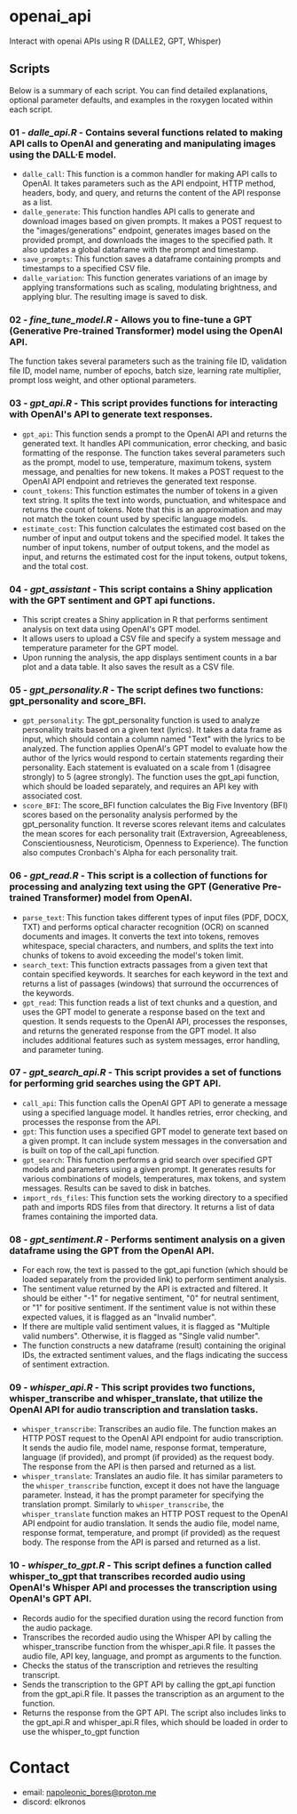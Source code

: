 # openai_api
Interact with openai APIs using R (DALLE2, GPT, Whisper)

## Scripts

Below is a summary of each script. You can find detailed explanations, optional parameter defaults, and examples in the roxygen located within each script.

### 01 - _dalle_api.R_ - Contains several functions related to making API calls to OpenAI and generating and manipulating images using the DALL·E model. 
* `dalle_call`: This function is a common handler for making API calls to OpenAI. It takes parameters such as the API endpoint, HTTP method, headers, body, and query, and returns the content of the API response as a list.
* `dalle_generate`: This function handles API calls to generate and download images based on given prompts. It makes a POST request to the "images/generations" endpoint, generates images based on the provided prompt, and downloads the images to the specified path. It also updates a global dataframe with the prompt and timestamp.
* `save_prompts`: This function saves a dataframe containing prompts and timestamps to a specified CSV file.
* `dalle_variation`: This function generates variations of an image by applying transformations such as scaling, modulating brightness, and applying blur. The resulting image is saved to disk.

### 02 - _fine_tune_model.R_ - Allows you to fine-tune a GPT (Generative Pre-trained Transformer) model using the OpenAI API. 
The function takes several parameters such as the training file ID, validation file ID, model name, number of epochs, batch size, learning rate multiplier, prompt loss weight, and other optional parameters.

### 03 - _gpt_api.R_ - This script provides functions for interacting with OpenAI's API to generate text responses. 
* `gpt_api`: This function sends a prompt to the OpenAI API and returns the generated text. It handles API communication, error checking, and basic formatting of the response. The function takes several parameters such as the prompt, model to use, temperature, maximum tokens, system message, and penalties for new tokens. It makes a POST request to the OpenAI API endpoint and retrieves the generated text response.
* `count_tokens`: This function estimates the number of tokens in a given text string. It splits the text into words, punctuation, and whitespace and returns the count of tokens. Note that this is an approximation and may not match the token count used by specific language models.
* `estimate_cost`: This function calculates the estimated cost based on the number of input and output tokens and the specified model. It takes the number of input tokens, number of output tokens, and the model as input, and returns the estimated cost for the input tokens, output tokens, and the total cost.

### 04 - _gpt_assistant_ - This script contains a Shiny application with the GPT sentiment and GPT api functions.
* This script creates a Shiny application in R that performs sentiment analysis on text data using OpenAI's GPT model. 
* It allows users to upload a CSV file and specify a system message and temperature parameter for the GPT model. 
* Upon running the analysis, the app displays sentiment counts in a bar plot and a data table. It also saves the result as a CSV file.

### 05 - _gpt_personality.R_ - The script defines two functions: gpt_personality and score_BFI.
* `gpt_personality`: The gpt_personality function is used to analyze personality traits based on a given text (lyrics). It takes a data frame as input, which should contain a column named "Text" with the lyrics to be analyzed. The function applies OpenAI's GPT model to evaluate how the author of the lyrics would respond to certain statements regarding their personality. Each statement is evaluated on a scale from 1 (disagree strongly) to 5 (agree strongly). The function uses the gpt_api function, which should be loaded separately, and requires an API key with associated cost.
* `score_BFI`: The score_BFI function calculates the Big Five Inventory (BFI) scores based on the personality analysis performed by the gpt_personality function. It reverse scores relevant items and calculates the mean scores for each personality trait (Extraversion, Agreeableness, Conscientiousness, Neuroticism, Openness to Experience). The function also computes Cronbach's Alpha for each personality trait.

### 06 - _gpt_read.R_ - This script is a collection of functions for processing and analyzing text using the GPT (Generative Pre-trained Transformer) model from OpenAI. 
* `parse_text`: This function takes different types of input files (PDF, DOCX, TXT) and performs optical character recognition (OCR) on scanned documents and images. It converts the text into tokens, removes whitespace, special characters, and numbers, and splits the text into chunks of tokens to avoid exceeding the model's token limit.
* `search_text`: This function extracts passages from a given text that contain specified keywords. It searches for each keyword in the text and returns a list of passages (windows) that surround the occurrences of the keywords.
* `gpt_read`: This function reads a list of text chunks and a question, and uses the GPT model to generate a response based on the text and question. It sends requests to the OpenAI API, processes the responses, and returns the generated response from the GPT model. It also includes additional features such as system messages, error handling, and parameter tuning.

### 07 - _gpt_search_api.R_ - This script provides a set of functions for performing grid searches using the GPT API. 
* `call_api`: This function calls the OpenAI GPT API to generate a message using a specified language model. It handles retries, error checking, and processes the response from the API.
* `gpt`: This function uses a specified GPT model to generate text based on a given prompt. It can include system messages in the conversation and is built on top of the call_api function.
* `gpt_search`: This function performs a grid search over specified GPT models and parameters using a given prompt. It generates results for various combinations of models, temperatures, max tokens, and system messages. Results can be saved to disk in batches.
* `import_rds_files`: This function sets the working directory to a specified path and imports RDS files from that directory. It returns a list of data frames containing the imported data.

### 08 - _gpt_sentiment.R_ - Performs sentiment analysis on a given dataframe using the GPT from the OpenAI API. 
* For each row, the text is passed to the gpt_api function (which should be loaded separately from the provided link) to perform sentiment analysis. 
* The sentiment value returned by the API is extracted and filtered. It should be either "-1" for negative sentiment, "0" for neutral sentiment, or "1" for positive sentiment. If the sentiment value is not within these expected values, it is flagged as an "Invalid number". 
* If there are multiple valid sentiment values, it is flagged as "Multiple valid numbers". Otherwise, it is flagged as "Single valid number". 
* The function constructs a new dataframe (result) containing the original IDs, the extracted sentiment values, and the flags indicating the success of sentiment extraction.

### 09 - _whisper_api.R_ - This script provides two functions, whisper_transcribe and whisper_translate, that utilize the OpenAI API for audio transcription and translation tasks.
* `whisper_transcribe`: Transcribes an audio file. The function makes an HTTP POST request to the OpenAI API endpoint for audio transcription. It sends the audio file, model name, response format, temperature, language (if provided), and prompt (if provided) as the request body. The response from the API is then parsed and returned as a list.
* `whisper_translate`: Translates an audio file. It has similar parameters to the `whisper_transcribe` function, except it does not have the language parameter. Instead, it has the prompt parameter for specifying the translation prompt. Similarly to `whisper_transcribe`, the `whisper_translate` function makes an HTTP POST request to the OpenAI API endpoint for audio translation. It sends the audio file, model name, response format, temperature, and prompt (if provided) as the request body. The response from the API is parsed and returned as a list.

### 10 - _whisper_to_gpt.R_ - This script defines a function called whisper_to_gpt that transcribes recorded audio using OpenAI's Whisper API and processes the transcription using OpenAI's GPT API. 
* Records audio for the specified duration using the record function from the audio package. 
* Transcribes the recorded audio using the Whisper API by calling the whisper_transcribe function from the whisper_api.R file. It passes the audio file, API key, language, and prompt as arguments to the function.
* Checks the status of the transcription and retrieves the resulting transcript.
* Sends the transcription to the GPT API by calling the gpt_api function from the gpt_api.R file. It passes the transcription as an argument to the function.
* Returns the response from the GPT API. 
The script also includes links to the gpt_api.R and whisper_api.R files, which should be loaded in order to use the whisper_to_gpt function

# Contact
- email: napoleonic_bores@proton.me
- discord: elkronos
